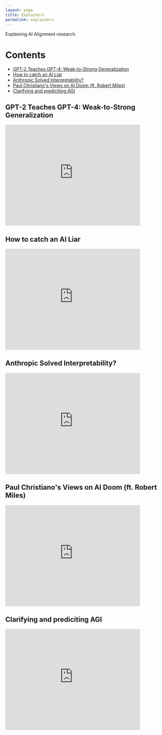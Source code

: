 ```yaml
---
layout: page
title: Explainers
permalink: explainers
---
```


Explaining AI Alignment research.

# Contents

* [GPT-2 Teaches GPT-4: Weak-to-Strong Generalization](#gpt-2-teaches-gpt-4-weak-to-strong-generalization)
* [How to catch an AI Liar](#how-to-catch-an-ai-liar)
* [Anthropic Solved Interpretability?](#anthropic-solved-interpretability)
* [Paul Christiano's Views on AI Doom (ft. Robert Miles)](#paul-christianos-views-on-ai-doom-ft-robert-miles)
* [Clarifying and prediciting AGI](#clarifying-and-prediciting-agi)

## GPT-2 Teaches GPT-4: Weak-to-Strong Generalization

<div class="embed-container">
  <iframe
      src="https://www.youtube.com/embed/OR-vcVNXdKk"
      width="420"
      height="315"
      frameborder="0"
      allowfullscreen="">
  </iframe>
</div>

## How to catch an AI Liar

<div class="embed-container">
  <iframe
      src="https://www.youtube.com/embed/KR2_ulkzrd0"
      width="420"
      height="315"
      frameborder="0"
      allowfullscreen="">
  </iframe>
</div>

## Anthropic Solved Interpretability?

<div class="embed-container">
  <iframe
      src="https://www.youtube.com/embed/HAxd8DoZaW4"
      width="420"
      height="315"
      frameborder="0"
      allowfullscreen="">
  </iframe>
</div>


## Paul Christiano's Views on AI Doom (ft. Robert Miles)

<div class="embed-container">
  <iframe
      src="https://www.youtube.com/embed/K8SUBNPAJnE"
      width="420"
      height="315"
      frameborder="0"
      allowfullscreen="">
  </iframe>
</div>


## Clarifying and prediciting AGI

<div class="embed-container">
  <iframe
      src="https://www.youtube.com/embed/JXYcLQItZsk"
      width="420"
      height="315"
      frameborder="0"
      allowfullscreen="">
  </iframe>
</div>